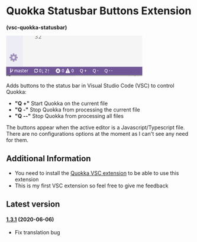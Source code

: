 # Quokka Statusbar Buttons Extension

**(vsc-quokka-statusbar)**

![alt text](https://raw.githubusercontent.com/sketchbuch/vsc-quokka-statusbar/master/docs/images/screenshot.png 'VSC Quokka Statusbar Buttons Extension')

Adds buttons to the status bar in Visual Studio Code (VSC) to control Quokka:

- **"Q +"** Start Quokka on the current file
- **"Q -"** Stop Quokka from processing the current file
- **"Q --"** Stop Quokka from processing all files

The buttons appear when the active editor is a Javascript/Typescript file. There are no configurations options at the moment as I can't see any need for them.

## Additional Information

- You need to install the [Quokka VSC extension](https://marketplace.visualstudio.com/items?itemName=WallabyJs.quokka-vscode) to be able to use this extension
- This is my first VSC extension so feel free to give me feedback

## Latest version


#### [1.3.1](https://github.com/sketchbuch/vsc-quokka-statusbar/compare/v1.3.0...v1.3.1) (2020-06-06)

- Fix translation bug
